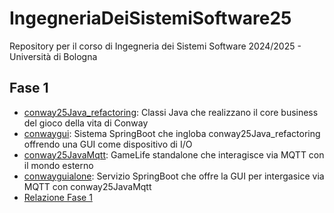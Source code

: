 # IngegneriaDeiSistemiSoftware25
Repository per il corso di Ingegneria dei Sistemi Software 2024/2025 - Università di Bologna

<h2 id="Fase1 : DAGLI OGGETTI AI MICROSERVIZI">Fase 1</h2>


* [conway25Java_refactoring](conway25Java_refactoring): Classi Java che realizzano il core business del gioco della vita di Conway
* [conwaygui](conwaygui): Sistema SpringBoot che ingloba conway25Java_refactoring offrendo una GUI come dispositivo di I/O
* [conway25JavaMqtt](conway25JavaMqtt): GameLife standalone che interagisce via MQTT con il mondo esterno
* [conwayguialone](conwayguialone): Servizio SpringBoot che offre la GUI per intergasice via MQTT con conway25JavaMqtt
* [Relazione Fase 1](Fase1ISS25-RussoAngela.pdf)
